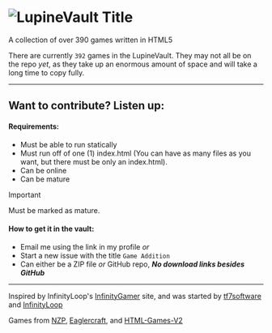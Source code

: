 # ![LupineVault Title](https://github.com/LupineVault/LupineVault/blob/9b48de37df4ba9a69dc613817c497c84ce27e57a/tinyTitle.png)

A collection of over 390 games written in HTML5

There are currently ```392``` games in the LupineVault. They may not all be on the repo _yet_, as they take up an enormous amount of space and will take a long time to copy fully.

---
## Want to contribute? Listen up:

#### Requirements:

- Must be able to run statically
- Must run off of one (1) index.html (You can have as many files as you want, but there must be only an index.html).
- Can be online
- Can be mature
> [!IMPORTANT]
> Must be marked as mature.

#### How to get it in the vault:

- Email me using the link in my profile
              _or_
- Start a new issue with the title ```Game Addition```
- Can either be a ZIP file _or_ GitHub repo, ***No download links besides GitHub***

---
Inspired by InfinityLoop's [InfinityGamer](https://github.com/InfinityGamer-Game-Site) site, and was started by [tf7software](https://github.com/tf7software) and [InfinityLoop](https://github.com/InfinityLoop1)

Games from [NZP](https://github.com/nzp-team), [Eaglercraft](https://eaglercraft.com/), and [HTML-Games-V2](https://github.com/tw31122007/HTML-Games-V2)


